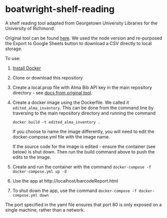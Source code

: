 # boatwright-shelf-reading
A shelf reading tool adapted from Georgetown University Libraries for the University of Richmond.

Original tool can be found [here](https://github.com/Georgetown-University-Libraries/AlmaInventory). We used the node version and re-purposed the Export to Google Sheets button to download a CSV directly to local storage.

To use:

1. [Install Docker](https://www.docker.com/products/docker-desktop)
2. Clone or download this repository
3. Create a local.prop file with Alma Bib API key in the main repository directory - see [docs from original tool](https://github.com/Georgetown-University-Libraries/AlmaInventory#pre-requisites).
4. Create a docker image using the Dockerfile. We called it `edited_alma_inventory`. This can be done from the command line by traversing to the main repository directory and running the command 

    `docker build -t edited_alma_inventory .`

    If you choose to name the image differently, you will need to edit the docker-compose.yml file with the image name. 
    
    If the source code for the image is edited - ensure the container (see below) is shut down. Then run the build command above to push the edits to the image.

5. Create and run the container with the command `docker-compose -f docker-compose.yml up -d`
6. Use the app at http://localhost/barcodeReport.html
7. To shut down the app, use the command `docker-compose -f docker-compose.yml down`


The port specified in the yaml file ensures that port 80 is only exposed on a single machine, rather than a network.
